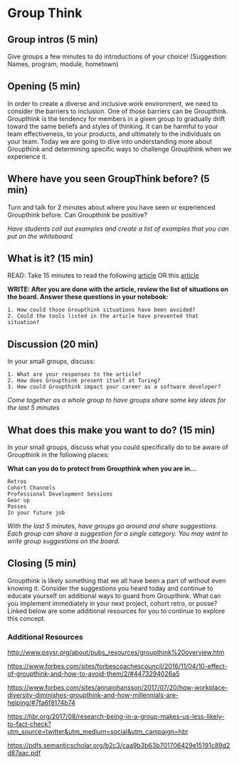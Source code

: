# Group Think

## Group intros (5 min)
Give groups a few minutes to do introductions of your choice!  (Suggestion:  Names, program, module, hometown)  

## Opening (5 min)

In order to create a diverse and inclusive work environment, we need to consider the barriers to inclusion.  One of those barriers can be Groupthink.   Groupthink is the tendency for members in a given group to gradually drift toward the same beliefs and styles of thinking.  It can be harmful to your team effectiveness, to your products, and ultimately to the individuals on  your team.  Today we are going to dive into understanding more about Groupthink and determining specific ways to challenge Groupthink when we experience it. 


## Where have you seen GroupThink before? (5 min)

Turn and talk for 2 minutes about where you have seen or experienced Groupthink before. Can Groupthink be positive?

*Have students call out examples and create a list of examples that you can put on the whiteboard.*

## What is it? (15 min)

READ: Take 15 minutes to read the following [article](https://www.linkedin.com/pulse/romp-through-group-think-simon-ashworth)  OR this [article](https://www.sesp.northwestern.edu/masters-learning-and-organizational-change/knowledge-lens/stories/2012/groupthink-the-role-of-leadership-in-enhancing-and-mitigating-the-pitfall-in-team-decision-making.html)

<b> WRITE: After you are done with the article, review the list of situations on the board.  Answer these questions in your notebook: </b>


	1. How could those Groupthink situations have been avoided?  
	2. Could the tools listed in the article have prevented that situation?



## Discussion (20 min)
In your small groups, discuss:

	1. What are your responses to the article?
	2. How does Groupthink present itself at Turing?
	3. How could Groupthink impact your career as a software developer?
	
*Come together as a whole group to have groups share some key ideas for the last 5 minutes*

## What does this make you want to do? (15 min)

In your small groups, discuss what you could specifically do to be aware of Groupthink in the following places: 

<b>What can you do to protect from Groupthink when you are in...</b>

	Retros
	Cohort Channels
	Professional Development Sessions
	Gear up
	Posses
	In your future job
	
*With the last 5 minutes, have groups go around and share suggestions.  Each group can share a suggestion for a single category.  You may want to write group suggestions on the board.*

## Closing (5 min)

Groupthink is likely something that we all have been a part of without even knowing it.  Consider the suggestions you heard today and continue to educate yourself on additional ways to guard from Groupthink. What can you implement immediately in your next project, cohort retro, or posse? Linked below are some additional resources for you to continue to explore this concept.

### Additional Resources
http://www.psysr.org/about/pubs_resources/groupthink%20overview.htm

https://www.forbes.com/sites/forbescoachescouncil/2016/11/04/10-effect-of-groupthink-and-how-to-avoid-them/2/#4473294026a5

https://www.forbes.com/sites/annajohansson/2017/07/20/how-workplace-diversity-diminishes-groupthink-and-how-millennials-are-helping/#7fa6f8174b74

https://hbr.org/2017/08/research-being-in-a-group-makes-us-less-likely-to-fact-check?utm_source=twitter&utm_medium=social&utm_campaign=hbr

https://pdfs.semanticscholar.org/b2c3/caa9b3b63b701706429e15191c89d2d87aac.pdf
